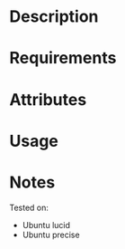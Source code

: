 Description
===========

Requirements
============

Attributes
==========

Usage
=====

Notes
=====

Tested on:

* Ubuntu lucid
* Ubuntu precise
